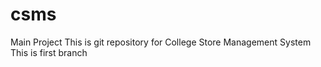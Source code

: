 # csms
Main Project
This is git repository for College Store Management System
This is first branch
